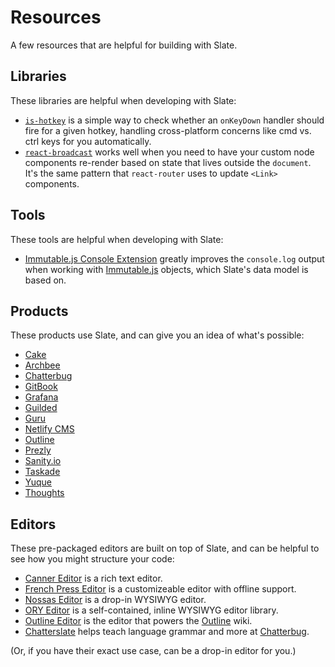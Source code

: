 # Resources

A few resources that are helpful for building with Slate.

## Libraries

These libraries are helpful when developing with Slate:

* [`is-hotkey`](https://github.com/ianstormtaylor/is-hotkey) is a simple way to check whether an `onKeyDown` handler should fire for a given hotkey, handling cross-platform concerns like cmd vs. ctrl keys for you automatically.
* [`react-broadcast`](https://github.com/ReactTraining/react-broadcast) works well when you need to have your custom node components re-render based on state that lives outside the `document`. It's the same pattern that `react-router` uses to update `<Link>` components.

## Tools

These tools are helpful when developing with Slate:

* [Immutable.js Console Extension](https://github.com/mattzeunert/immutable-object-formatter-extension) greatly improves the `console.log` output when working with [Immutable.js](https://immutable-js.github.io/immutable-js/) objects, which Slate's data model is based on.

## Products

These products use Slate, and can give you an idea of what's possible:

* [Cake](https://www.cake.co/)
* [Archbee](https://archbee.io)
* [Chatterbug](https://chatterbug.com)
* [GitBook](https://www.gitbook.com/)
* [Grafana](https://grafana.com/)
* [Guilded](https://www.guilded.gg)
* [Guru](https://www.getguru.com/)
* [Netlify CMS](https://www.netlifycms.org)
* [Outline](https://www.getoutline.com/)
* [Prezly](https://www.prezly.com/)
* [Sanity.io](https://www.sanity.io)
* [Taskade](https://www.taskade.com/)
* [Yuque](https://www.yuque.com/)
* [Thoughts](https://thoughts.teambition.com)

## Editors

These pre-packaged editors are built on top of Slate, and can be helpful to see how you might structure your code:

* [Canner Editor](https://github.com/Canner/canner-slate-editor) is a rich text editor.
* [French Press Editor](https://github.com/roast-cms/french-press-editor) is a customizeable editor with offline support.
* [Nossas Editor](http://slate-editor.bonde.org/) is a drop-in WYSIWYG editor.
* [ORY Editor](https://editor.ory.am/) is a self-contained, inline WYSIWYG editor library.
* [Outline Editor](https://github.com/outline/rich-markdown-editor) is the editor that powers the [Outline](https://www.getoutline.com/) wiki.
* [Chatterslate](https://github.com/chatterbugapp/chatterslate) helps teach language grammar and more at [Chatterbug](https://chatterbug.com).

\(Or, if you have their exact use case, can be a drop-in editor for you.\)

